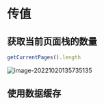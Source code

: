 # 传值
## 获取当前页面栈的数量

```js
getCurrentPages().length
```

![image-20221020135735135](C:\Users\Admin\AppData\Roaming\Typora\typora-user-images\image-20221020135735135.png)

## 使用数据缓存